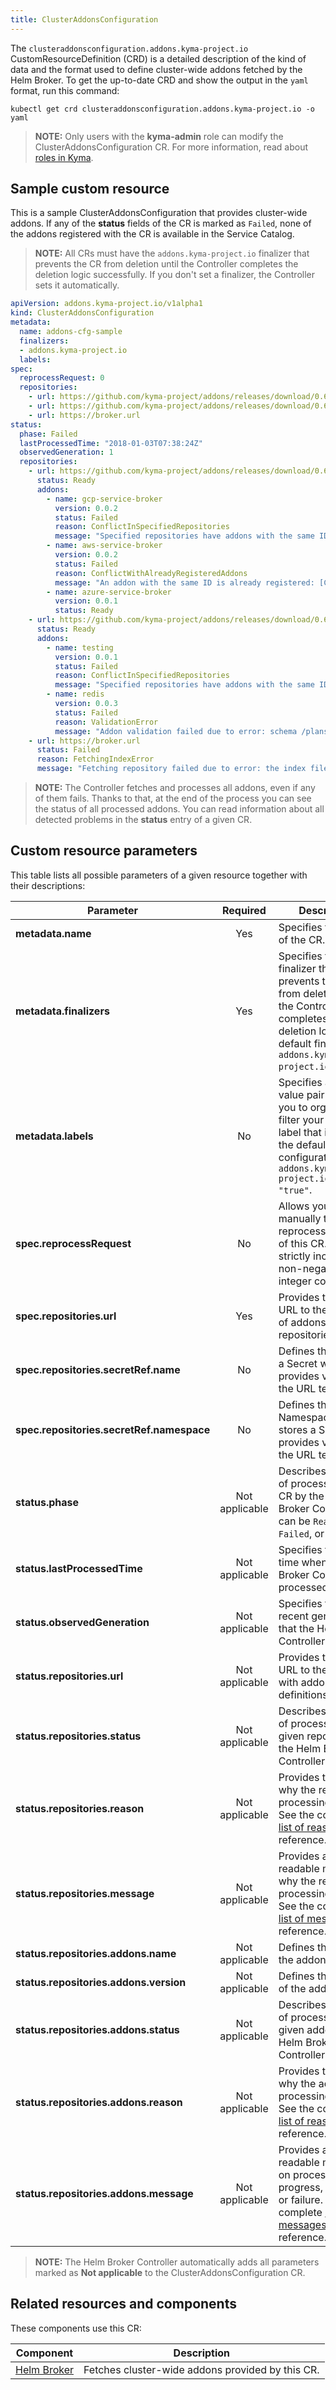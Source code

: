 ```yaml
---
title: ClusterAddonsConfiguration
---
```


The `clusteraddonsconfiguration.addons.kyma-project.io` CustomResourceDefinition (CRD) is a detailed description of the kind of data and the format used to define cluster-wide addons fetched by the Helm Broker. To get the up-to-date CRD and show the output in the `yaml` format, run this command:

```
kubectl get crd clusteraddonsconfiguration.addons.kyma-project.io -o yaml
```

> **NOTE:** Only users with the **kyma-admin** role can modify the ClusterAddonsConfiguration CR. For more information, read about [roles in Kyma](../../04-operation-guides/security/sec-02-authorization-in-kyma.md).

## Sample custom resource

This is a sample ClusterAddonsConfiguration that provides cluster-wide addons. If any of the **status** fields of the CR is marked as `Failed`, none of the addons registered with the CR is available in the Service Catalog.

>**NOTE:** All CRs must have the `addons.kyma-project.io` finalizer that prevents the CR from deletion until the Controller completes the deletion logic successfully. If you don't set a finalizer, the Controller sets it automatically.

```yaml
apiVersion: addons.kyma-project.io/v1alpha1
kind: ClusterAddonsConfiguration
metadata:
  name: addons-cfg-sample
  finalizers:
  - addons.kyma-project.io
  labels:
spec:
  reprocessRequest: 0
  repositories:
    - url: https://github.com/kyma-project/addons/releases/download/0.6.0/index.yaml
    - url: https://github.com/kyma-project/addons/releases/download/0.6.0/index-testing.yaml
    - url: https://broker.url
status:
  phase: Failed
  lastProcessedTime: "2018-01-03T07:38:24Z"
  observedGeneration: 1
  repositories:
    - url: https://github.com/kyma-project/addons/releases/download/0.6.0/index.yaml
      status: Ready
      addons:
        - name: gcp-service-broker
          version: 0.0.2
          status: Failed
          reason: ConflictInSpecifiedRepositories
          message: "Specified repositories have addons with the same ID: [url: https://github.com/kyma-project/addons/releases/download/0.6.0/index-testing.yaml, addons: testing:0.0.1]"
        - name: aws-service-broker
          version: 0.0.2
          status: Failed
          reason: ConflictWithAlreadyRegisteredAddons
          message: "An addon with the same ID is already registered: [ConfigurationName: addons-cfg, url: https://github.com/kyma-project/addons/releases/download/0.4.0/index.yaml, addons: aws-service-broker:0.0.1]"
        - name: azure-service-broker
          version: 0.0.1
          status: Ready
    - url: https://github.com/kyma-project/addons/releases/download/0.6.0/index-testing.yaml
      status: Ready
      addons:
        - name: testing
          version: 0.0.1
          status: Failed
          reason: ConflictInSpecifiedRepositories
          message: "Specified repositories have addons with the same ID: [url: https://github.com/kyma-project/addons/releases/download/0.6.0/index.yaml, addons: gcp-service-broker:0.0.2]"
        - name: redis
          version: 0.0.3
          status: Failed
          reason: ValidationError
          message: "Addon validation failed due to error: schema /plans/default/update-instance-schema.json is larger than 64 kB"
    - url: https://broker.url
      status: Failed
      reason: FetchingIndexError
      message: "Fetching repository failed due to error: the index file was not found"
```

>**NOTE:** The Controller fetches and processes all addons, even if any of them fails. Thanks to that, at the end of the process you can see the status of all processed addons. You can read information about all detected problems in the **status** entry of a given CR.

## Custom resource parameters

This table lists all possible parameters of a given resource together with their descriptions:

| Parameter                 | Required          | Description                   |
|---------------------------|:------------------:|-------------------------------|
| **metadata.name**                        | Yes            | Specifies the name of the CR.    |
| **metadata.finalizers**                  | Yes            | Specifies the finalizer that prevents the CR from deletion until the Controller completes the deletion logic. The default finalizer is `addons.kyma-project.io`.       |
| **metadata.labels**                      | No             | Specifies a key-value pair that helps you to organize and filter your CRs. The label that indicates the default addon configuration is `addons.kyma-project.io/managed: "true"`.       |
| **spec.reprocessRequest**                | No             | Allows you to manually trigger the reprocessing action of this CR. It is a strictly increasing, non-negative integer counter.    |
| **spec.repositories.url**                | Yes            | Provides the full URL to the index file of addons repositories.    |
| **spec.repositories.secretRef.name**     | No             | Defines the name of a Secret which provides values for the URL template.    |
| **spec.repositories.secretRef.namespace**| No             | Defines the Namespace which stores a Secret that provides values for the URL template.    |
| **status.phase**                       | Not applicable | Describes the status of processing the CR by the Helm Broker Controller. It can be `Ready`, `Failed`, or `Pending`.       |
| **status.lastProcessedTime**           | Not applicable | Specifies the last time when the Helm Broker Controller processed the CR.     |
| **status.observedGeneration**          | Not applicable | Specifies the most recent generation that the Helm Broker Controller observed.               |
| **status.repositories.url**            | Not applicable | Provides the full URL to the index file with addons definitions.         |
| **status.repositories.status**         | Not applicable | Describes the status of processing a given repository by the Helm Broker Controller.     |
| **status.repositories.reason**         | Not applicable | Provides the reason why the repository processing failed. See the complete [list of reasons](https://github.com/kyma-project/helm-broker/blob/master/pkg/apis/addons/v1alpha1/reason.go) for reference.     |
| **status.repositories.message**        | Not applicable | Provides a human-readable message why the repository processing failed. See the complete [list of messages](https://github.com/kyma-project/helm-broker/blob/master/pkg/apis/addons/v1alpha1/reason.go) for reference.     |
| **status.repositories.addons.name**    | Not applicable | Defines the name of the addon.         |
| **status.repositories.addons.version** | Not applicable | Defines the version of the addon.        |
| **status.repositories.addons.status**  | Not applicable | Describes the status of processing a given addon by the Helm Broker Controller.           |
| **status.repositories.addons.reason**  | Not applicable | Provides the reason why the addon processing failed. See the complete [list of reasons](https://github.com/kyma-project/helm-broker/blob/master/pkg/apis/addons/v1alpha1/reason.go) for reference.      |
| **status.repositories.addons.message** | Not applicable | Provides a human-readable message on processing progress, success, or failure. See the complete [list of messages](https://github.com/kyma-project/helm-broker/blob/master/pkg/apis/addons/v1alpha1/reason.go) for reference. |

> **NOTE:** The Helm Broker Controller automatically adds all parameters marked as **Not applicable** to the ClusterAddonsConfiguration CR.

## Related resources and components

These components use this CR:

| Component   |   Description |
|-------------|---------------|
| [Helm Broker](../../01-overview/main-areas/service-management/smgt-10-hb-overview.md) |  Fetches cluster-wide addons provided by this CR. |
